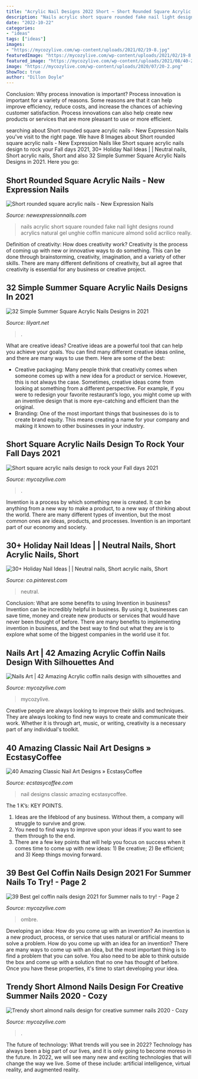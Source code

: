 ```yaml
---
title: "Acrylic Nail Designs 2022 Short ~ Short Rounded Square Acrylic Nails"
description: "Nails acrylic short square rounded fake nail light designs round acrylics natural gel unghie coffin manicure almond solid acrilico really"
date: "2022-10-22"
categories:
- "ideas"
tags: ["ideas"]
images:
- "https://mycozylive.com/wp-content/uploads/2021/02/19-8.jpg"
featuredImage: "https://mycozylive.com/wp-content/uploads/2021/02/19-8.jpg"
featured_image: "https://mycozylive.com/wp-content/uploads/2021/08/40-2.jpg"
image: "https://mycozylive.com/wp-content/uploads/2020/07/20-2.png"
ShowToc: true
author: "Dillon Doyle"
---
```



Conclusion: Why process innovation is important?
Process innovation is important for a variety of reasons. Some reasons are that it can help improve efficiency, reduce costs, and increase the chances of achieving customer satisfaction. Process innovations can also help create new products or services that are more pleasant to use or more efficient.

	

		
searching about Short rounded square acrylic nails - New Expression Nails you've visit to the right page. We have 8 Images about Short rounded square acrylic nails - New Expression Nails like Short square acrylic nails design to rock your Fall days 2021, 30+ Holiday Nail Ideas | | Neutral nails, Short acrylic nails, Short and also 32 Simple Summer Square Acrylic Nails Designs in 2021. Here you go:
		
    
## Short Rounded Square Acrylic Nails - New Expression Nails

<img loading=lazy src="https://newexpressionnails.com/wp-content/uploads/2019/02/short-rounded-square-acrylic-nails-1.jpg" onerror="this.onerror=null;this.src='https://tse2.mm.bing.net/th?id=OIP.EmWlEvIMJClVjNtN_5NeGQHaJ4&amp;pid=15.1';" alt="Short rounded square acrylic nails - New Expression Nails">

_Source: newexpressionnails.com_

>nails acrylic short square rounded fake nail light designs round acrylics natural gel unghie coffin manicure almond solid acrilico really. 

	

Definition of creativity: How does creativity work?
Creativity is the process of coming up with new or innovative ways to do something. This can be done through brainstorming, creativity, imagination, and a variety of other skills. There are many different definitions of creativity, but all agree that creativity is essential for any business or creative project.

    
## 32 Simple Summer Square Acrylic Nails Designs In 2021

<img loading=lazy src="https://lilyart.net/wp-content/uploads/2021/05/5-13-683x1024.jpg" onerror="this.onerror=null;this.src='https://tse1.mm.bing.net/th?id=OIP.QAuf2Ujw2VBNAesQITZREgHaLG&amp;pid=15.1';" alt="32 Simple Summer Square Acrylic Nails Designs in 2021">

_Source: lilyart.net_

>. 

	

What are creative ideas?
Creative ideas are a powerful tool that can help you achieve your goals. You can find many different creative ideas online, and there are many ways to use them. Here are some of the best:  
- Creative packaging: Many people think that creativity comes when someone comes up with a new idea for a product or service. However, this is not always the case. Sometimes, creative ideas come from looking at something from a different perspective. For example, if you were to redesign your favorite restaurant’s logo, you might come up with an inventive design that is more eye-catching and efficient than the original. 
- Branding: One of the most important things that businesses do is to create brand equity. This means creating a name for your company and making it known to other businesses in your industry.

    
## Short Square Acrylic Nails Design To Rock Your Fall Days 2021

<img loading=lazy src="https://mycozylive.com/wp-content/uploads/2021/08/40-2.jpg" onerror="this.onerror=null;this.src='https://tse4.mm.bing.net/th?id=OIP.niti4IUql0UNbvSwOwDUiwHaNK&amp;pid=15.1';" alt="Short square acrylic nails design to rock your Fall days 2021">

_Source: mycozylive.com_

>. 

	

Invention is a process by which something new is created. It can be anything from a new way to make a product, to a new way of thinking about the world. There are many different types of invention, but the most common ones are ideas, products, and processes. Invention is an important part of our economy and society.

    
## 30+ Holiday Nail Ideas | | Neutral Nails, Short Acrylic Nails, Short

<img loading=lazy src="https://i.pinimg.com/736x/f2/fe/e9/f2fee9df1496063140d18649586ea7fc.jpg" onerror="this.onerror=null;this.src='https://tse4.mm.bing.net/th?id=OIP.jmlDoTxq22PXViPqVK4CyQHaJ-&amp;pid=15.1';" alt="30+ Holiday Nail Ideas | | Neutral nails, Short acrylic nails, Short">

_Source: co.pinterest.com_

>neutral. 

	

Conclusion: What are some benefits to using Invention in business?
Invention can be incredibly helpful in business. By using it, businesses can save time, money and create new products or services that would have never been thought of before. There are many benefits to implementing invention in business, and the best way to find out what they are is to explore what some of the biggest companies in the world use it for.

    
## Nails Art | 42 Amazing Acrylic Coffin Nails Design With Silhouettes And

<img loading=lazy src="https://mycozylive.com/wp-content/uploads/2021/02/19-8.jpg" onerror="this.onerror=null;this.src='https://tse1.mm.bing.net/th?id=OIP.SvsVxS_gzaJjXRrHQVNHZAHaKN&amp;pid=15.1';" alt="Nails Art | 42 Amazing Acrylic coffin nails design with silhouettes and">

_Source: mycozylive.com_

>mycozylive. 

	

Creative people are always looking to improve their skills and techniques. They are always looking to find new ways to create and communicate their work. Whether it is through art, music, or writing, creativity is a necessary part of any individual's toolkit.

    
## 40 Amazing Classic Nail Art Designs » EcstasyCoffee

<img loading=lazy src="https://i0.wp.com/www.ecstasycoffee.com/wp-content/uploads/2016/10/Classic-Nail-Art-Designs.jpg?resize=564%2C564" onerror="this.onerror=null;this.src='https://tse4.mm.bing.net/th?id=OIP.hKeVSVY_fp2dlE7qmyxxsAHaHa&amp;pid=15.1';" alt="40 Amazing Classic Nail Art Designs » EcstasyCoffee">

_Source: ecstasycoffee.com_

>nail designs classic amazing ecstasycoffee. 

	

The 1 K’s: KEY POINTS.
1. Ideas are the lifeblood of any business. Without them, a company will struggle to survive and grow.
2. You need to find ways to improve upon your ideas if you want to see them through to the end.
3. There are a few key points that will help you focus on success when it comes time to come up with new ideas: 1) Be creative; 2) Be efficient; and 3) Keep things moving forward.

    
## 39 Best Gel Coffin Nails Design 2021 For Summer Nails To Try! - Page 2

<img loading=lazy src="https://mycozylive.com/wp-content/uploads/2021/05/13-768x1152.jpg" onerror="this.onerror=null;this.src='https://tse1.mm.bing.net/th?id=OIP.SXj8TVhj8GTz0ICb7osEDwHaLH&amp;pid=15.1';" alt="39 Best gel coffin nails design 2021 for Summer nails to try! - Page 2">

_Source: mycozylive.com_

>ombre. 

	

Developing an idea: How do you come up with an invention?
An invention is a new product, process, or service that uses natural or artificial means to solve a problem. How do you come up with an idea for an invention? There are many ways to come up with an idea, but the most important thing is to find a problem that you can solve. You also need to be able to think outside the box and come up with a solution that no one has thought of before. Once you have these properties, it's time to start developing your idea.

    
## Trendy Short Almond Nails Design For Creative Summer Nails 2020 - Cozy

<img loading=lazy src="https://mycozylive.com/wp-content/uploads/2020/07/20-2.png" onerror="this.onerror=null;this.src='https://tse1.mm.bing.net/th?id=OIP.EPu1HlTNQZKkFPXoxYVl-AHaKI&amp;pid=15.1';" alt="Trendy short almond nails design for creative summer nails 2020 - Cozy">

_Source: mycozylive.com_

>. 

	

The future of technology: What trends will you see in 2022?
Technology has always been a big part of our lives, and it is only going to become moreso in the future. In 2022, we will see many new and exciting technologies that will change the way we live. Some of these include: artificial intelligence, virtual reality, and augmented reality.

